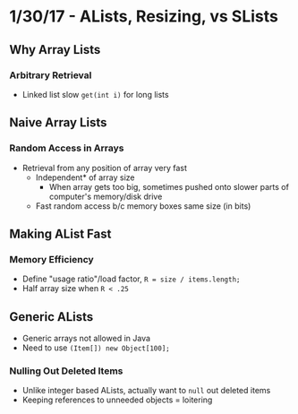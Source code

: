 # 1/30/17 - ALists, Resizing, vs SLists

## Why Array Lists

### Arbitrary Retrieval
* Linked list slow `get(int i)` for long lists


## Naive Array Lists

### Random Access in Arrays
* Retrieval from any position of array very fast
    * Independent\* of array size
        * When array gets too big, sometimes pushed onto slower parts of computer's memory/disk drive
    * Fast random access b/c memory boxes same size (in bits)


## Making AList Fast

### Memory Efficiency
* Define "usage ratio"/load factor, `R = size / items.length;`
* Half array size when `R < .25`


## Generic ALists
* Generic arrays not allowed in Java
* Need to use `(Item[]) new Object[100];`

### Nulling Out Deleted Items
* Unlike integer based ALists, actually want to `null` out deleted items
* Keeping references to unneeded objects = loitering
